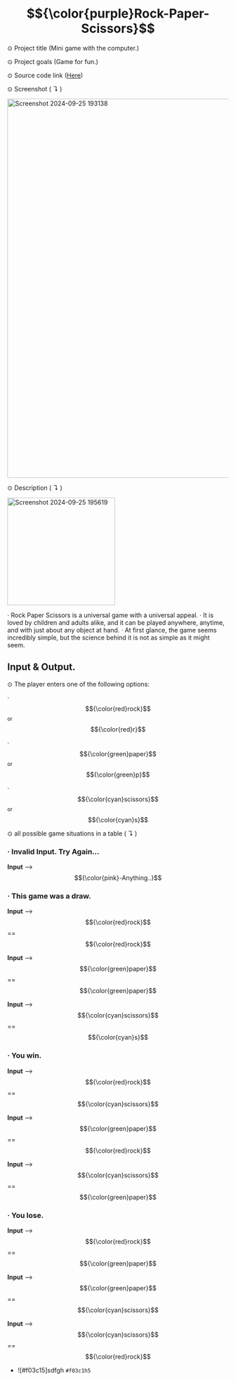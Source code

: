# $${\color{purple}Rock-Paper-Scissors}$$

⊙ Project title (Mini game with the computer.)


⊙ Project goals (Game for fun.)


⊙ Source code link ([Here](https://github.com/TmCsharp/RockPaperScissors/blob/522ada6d26d319e3948bee980201108e3a2649ee/RockPaperScissors.cs#L1))


⊙ Screenshot ( ↴ )


<img width="863" alt="Screenshot 2024-09-25 193138" src="https://github.com/user-attachments/assets/cae36c38-3f89-46f7-a88b-f34b896020f1">



⊙ Description ( ↴ )

<img width="245" alt="Screenshot 2024-09-25 195619" src="https://github.com/user-attachments/assets/f4c17cf7-aeb5-43cb-bf10-4ebf78f945d2">


‧ Rock Paper Scissors is a universal game with a universal appeal. 
‧ It is loved by children and adults alike, and it can be played anywhere, anytime, and with just about any object at hand. 
‧ At first glance, the game seems incredibly simple, but the science behind it is not as simple as it might seem.

## Input & Output.


⊙ The player enters one of the following options:

‧ $${\color{red}rock}$$ <sub>or</sub> $${\color{red}r}$$

‧ $${\color{green}paper}$$ <sub>or</sub> $${\color{green}p}$$

‧ $${\color{cyan}scissors}$$ <sub>or</sub> $${\color{cyan}s}$$


⊙ all possible game situations in a table ( ↴ )

### ‧ Invalid Input. Try Again...

**Input** -->  $${\color{pink}-Anything..}$$


  
### ‧ This game was a draw.

**Input** --> $${\color{red}rock}$$ == $${\color{red}rock}$$
  
**Input** --> $${\color{green}paper}$$ == $${\color{green}paper}$$
  
**Input** --> $${\color{cyan}scissors}$$ == $${\color{cyan}s}$$


  
### ‧ You win.

**Input** --> $${\color{red}rock}$$ == $${\color{cyan}scissors}$$
  
**Input** --> $${\color{green}paper}$$ == $${\color{red}rock}$$
  
**Input** --> $${\color{cyan}scissors}$$ == $${\color{green}paper}$$


  
### ‧ You lose.

**Input** --> $${\color{red}rock}$$ == $${\color{green}paper}$$
  
**Input** --> $${\color{green}paper}$$ == $${\color{cyan}scissors}$$
  
**Input** --> $${\color{cyan}scissors}$$ == $${\color{red}rock}$$





- ![#f03c15]sdfgh `#f03c1h5`
